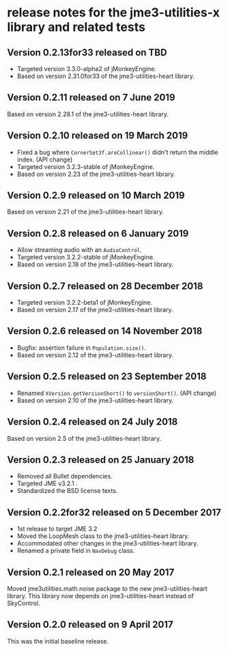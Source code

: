 # release notes for the jme3-utilities-x library and related tests

## Version 0.2.13for33 released on TBD

 + Targeted version 3.3.0-alpha2 of jMonkeyEngine.
 + Based on version 2.31.0for33 of the jme3-utilities-heart library.

## Version 0.2.11 released on 7 June 2019

Based on version 2.28.1 of the jme3-utilities-heart library.

## Version 0.2.10 released on 19 March 2019

 + Fixed a bug where `CornerSet3f.areCollinear()` didn't return the
   middle index. (API change)
 + Targeted version 3.2.3-stable of jMonkeyEngine.
 + Based on version 2.23 of the jme3-utilities-heart library.

## Version 0.2.9 released on 10 March 2019

Based on version 2.21 of the jme3-utilities-heart library.

## Version 0.2.8 released on 6 January 2019

 + Allow streaming audio with an `AudioControl`.
 + Targeted version 3.2.2-stable of jMonkeyEngine.
 + Based on version 2.18 of the jme3-utilities-heart library.

## Version 0.2.7 released on 28 December 2018

 + Targeted version 3.2.2-beta1 of jMonkeyEngine.
 + Based on version 2.17 of the jme3-utilities-heart library.

## Version 0.2.6 released on 14 November 2018

 + Bugfix: assertion failure in `Population.size()`.
 + Based on version 2.12 of the jme3-utilities-heart library.

## Version 0.2.5 released on 23 September 2018

 + Renamed `XVersion.getVersionShort()` to `versionShort()`. (API change)
 + Based on version 2.10 of the jme3-utilities-heart library.

## Version 0.2.4 released on 24 July 2018

Based on version 2.5 of the jme3-utilities-heart library.

## Version 0.2.3 released on 25 January 2018

 + Removed all Bullet dependencies.
 + Targeted JME v3.2.1 .
 + Standardized the BSD license texts.

## Version 0.2.2for32 released on 5 December 2017

 + 1st release to target JME 3.2
 + Moved the LoopMesh class to the jme3-utilities-heart library.
 + Accommodated other changes in the jme3-utilities-heart library.
 + Renamed a private field in `NavDebug` class.

## Version 0.2.1 released on 20 May 2017

Moved jme3utilities.math.noise package to the new jme3-utilities-heart library.
This library now depends on jme3-utilities-heart instead of SkyControl.

## Version 0.2.0 released on 9 April 2017

This was the initial baseline release.